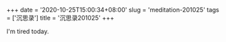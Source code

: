 +++
date = '2020-10-25T15:00:34+08:00'
slug = 'meditation-201025'
tags = ['沉思录']
title = '沉思录201025'
+++

I'm tired today.
